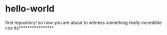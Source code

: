 # hello-world
first repository!
so  now 
you are about to witness
something really incredible
coz its****************

